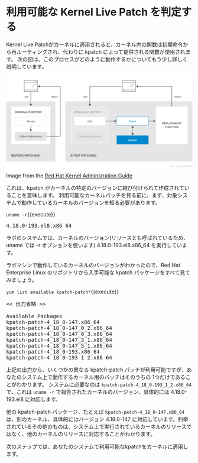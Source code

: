 # 利用可能な Kernel Live Patch を判定する

Kernel Live Patchがカーネルに適用されると、カーネル内の関数は初期命令から再ルーティングされ、代わりに kpatch によって提供される関数が使用されます。 次の図は、このプロセスがどのように動作するかについてもう少し詳しく説明しています。

![Web Console Login](./assets/rhel_kpatch_overview.png)
Image from the [Red Hat Kernel Adminstration Guide](https://access.redhat.com/documentation/en-us/red_hat_enterprise_linux/7/html/kernel_administration_guide/applying_patches_with_kernel_live_patching)


これは、kpatch がカーネルの特定のバージョンに結び付けられて作成されていることを意味します。 利用可能なカーネルパッチを見る前に、まず、対象システムで動作しているカーネルのバージョンを知る必要があります。

`uname -r`{{execute}}

<pre class=file>
4.18.0-193.el8.x86_64
</pre>

ラボのシステムでは、カーネルのバージョン(リリースとも呼ばれているため、uname では -r オプションを使います) 4.18.0-193.el8.x86_64 を実行しています。

ラボマシンで動作しているカーネルのバージョンがわかったので、Red Hat Enterprise Linux のリポジトリから入手可能な kpatch パッケージをすべて見てみましょう。

`yum list available kpatch-patch*`{{execute}}

<pre class='file'>
<< 出力省略 >>

Available Packages
kpatch-patch-4_18_0-147.x86_64                                     1-4.el8                                   rhel-8-for-x86_64-baseos-rpms
kpatch-patch-4_18_0-147_0_2.x86_64                                 0-0.el8_1                                 rhel-8-for-x86_64-baseos-rpms
kpatch-patch-4_18_0-147_0_3.x86_64                                 0-0.el8_1                                 rhel-8-for-x86_64-baseos-rpms
kpatch-patch-4_18_0-147_3_1.x86_64                                 0-0.el8_1                                 rhel-8-for-x86_64-baseos-rpms
kpatch-patch-4_18_0-147_5_1.x86_64                                 0-0.el8_1                                 rhel-8-for-x86_64-baseos-rpms
kpatch-patch-4_18_0-193.x86_64                                     1-2.el8                                   rhel-8-for-x86_64-baseos-rpms
kpatch-patch-4_18_0-193_1_2.x86_64                                 0-0.el8_2                                 rhel-8-for-x86_64-baseos-rpms
</pre>


上記の出力から、いくつかの異なる kpatch-patch パッチが利用可能ですが、あなたのシステム上で動作するカーネル用のパッチはそのうちの 1つだけであることがわかります。 システムに必要なのは `kpatch-patch-4_18_0-193_1_2.x86_64` で、これは `uname -r` で報告されたカーネルのバージョン、具体的には 4.18.0-193.el8 に対応します。

他の kpatch-patch パッケージ、たとえば `kpatch-patch-4_18_0-147.x86_64` は、別のカーネル、具体的にはバージョン 4.18.0-147 に対応しています。列挙されているその他のものは、システム上で実行されているカーネルのリリースではなく、他のカーネルのリリースに対応することがわかります。

次のステップでは、あなたのシステムで利用可能なkpatchをカーネルに適用します。

